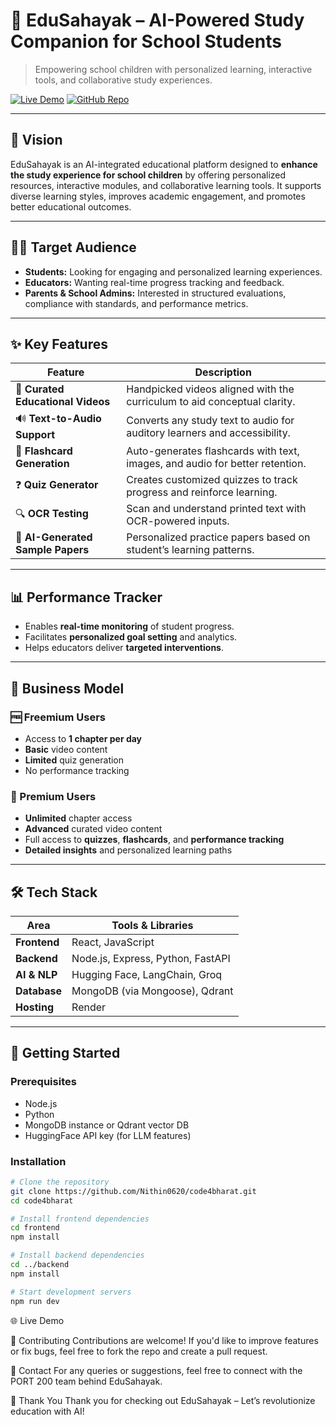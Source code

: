 # 📘 EduSahayak – AI-Powered Study Companion for School Students

> Empowering school children with personalized learning, interactive tools, and collaborative study experiences.

[![Live Demo](https://img.shields.io/badge/Live-Demo-blue?style=flat-square&logo=vercel)](https://code4bharat.onrender.com/)
[![GitHub Repo](https://img.shields.io/badge/Source-GitHub-lightgrey?style=flat-square&logo=github)](https://github.com/Nithin0620/code4bharat)

---

## 🎯 Vision

EduSahayak is an AI-integrated educational platform designed to **enhance the study experience for school children** by offering personalized resources, interactive modules, and collaborative learning tools. It supports diverse learning styles, improves academic engagement, and promotes better educational outcomes.

---

## 👨‍🏫 Target Audience

- **Students:** Looking for engaging and personalized learning experiences.
- **Educators:** Wanting real-time progress tracking and feedback.
- **Parents & School Admins:** Interested in structured evaluations, compliance with standards, and performance metrics.

---

## ✨ Key Features

| Feature                         | Description                                                                 |
|---------------------------------|-----------------------------------------------------------------------------|
| 🎥 **Curated Educational Videos** | Handpicked videos aligned with the curriculum to aid conceptual clarity.   |
| 🔊 **Text-to-Audio Support**      | Converts any study text to audio for auditory learners and accessibility.  |
| 🧠 **Flashcard Generation**       | Auto-generates flashcards with text, images, and audio for better retention. |
| ❓ **Quiz Generator**             | Creates customized quizzes to track progress and reinforce learning.       |
| 🔍 **OCR Testing**               | Scan and understand printed text with OCR-powered inputs.                  |
| 📝 **AI-Generated Sample Papers**| Personalized practice papers based on student’s learning patterns.         |

---

## 📊 Performance Tracker

- Enables **real-time monitoring** of student progress.
- Facilitates **personalized goal setting** and analytics.
- Helps educators deliver **targeted interventions**.

---

## 💼 Business Model

### 🆓 Freemium Users
- Access to **1 chapter per day**
- **Basic** video content
- **Limited** quiz generation
- No performance tracking

### 💎 Premium Users
- **Unlimited** chapter access
- **Advanced** curated video content
- Full access to **quizzes**, **flashcards**, and **performance tracking**
- **Detailed insights** and personalized learning paths

---

## 🛠️ Tech Stack

| Area        | Tools & Libraries                          |
|-------------|---------------------------------------------|
| **Frontend**| React, JavaScript                          |
| **Backend** | Node.js, Express, Python, FastAPI          |
| **AI & NLP**| Hugging Face, LangChain, Groq              |
| **Database**| MongoDB (via Mongoose), Qdrant             |
| **Hosting** | Render                                     |

---

## 🚀 Getting Started

### Prerequisites

- Node.js
- Python
- MongoDB instance or Qdrant vector DB
- HuggingFace API key (for LLM features)

### Installation

```bash
# Clone the repository
git clone https://github.com/Nithin0620/code4bharat.git
cd code4bharat

# Install frontend dependencies
cd frontend
npm install

# Install backend dependencies
cd ../backend
npm install

# Start development servers
npm run dev
```

🌐 Live Demo
<!-- 👉 https://code4bharat.onrender.com/ -->


🤝 Contributing
Contributions are welcome! If you'd like to improve features or fix bugs, feel free to fork the repo and create a pull request.


📩 Contact
For any queries or suggestions, feel free to connect with the PORT 200 team behind EduSahayak.


🙏 Thank You
Thank you for checking out EduSahayak – Let’s revolutionize education with AI!
